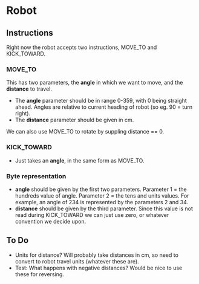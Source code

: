 # Robot

## Instructions

Right now the robot accepts two instructions, MOVE_TO and KICK_TOWARD.

### MOVE_TO

This has two parameters, the **angle** in which we want to move, and the **distance** to travel.

* The **angle** parameter should be in range 0-359, with 0 being straight ahead. Angles are relative to current heading of robot (so eg. 90 = turn right).
* The **distance** parameter should be given in cm.

We can also use MOVE_TO to rotate by suppling distance == 0.

### KICK_TOWARD

* Just takes an **angle**, in the same form as MOVE_TO.

### Byte representation

* **angle** should be given by the first two parameters. Parameter 1 = the hundreds value of angle. Parameter 2 = the tens and units values. For example, an angle of 234 is represented by the parameters 2 and 34.
* **distance** should be given by the third parameter. Since this value is not read during KICK_TOWARD we can just use zero, or whatever convention we decide upon.

## To Do

* Units for distance? Will probably take distances in cm, so need to convert to robot travel units (whatever these are).
* Test: What happens with negative distances? Would be nice to use these for reversing.
